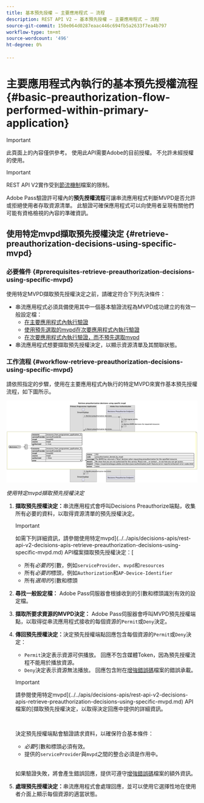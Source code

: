 ```yaml
---
title: 基本預先授權 — 主要應用程式 — 流程
description: REST API V2 — 基本預先授權 — 主要應用程式 — 流程
source-git-commit: 150e064d0287eaac446c694fb5a2633f7ea4b797
workflow-type: tm+mt
source-wordcount: '496'
ht-degree: 0%

---
```



# 主要應用程式內執行的基本預先授權流程 {#basic-preauthorization-flow-performed-within-primary-application}

>[!IMPORTANT]
>
> 此頁面上的內容僅供參考。 使用此API需要Adobe的目前授權。 不允許未經授權的使用。

>[!IMPORTANT]
>
> REST API V2實作受到[節流機制](/help/authentication/throttling-mechanism.md)檔案的限制。

Adobe Pass驗證許可權內的&#x200B;**預先授權流程**&#x200B;可讓串流應用程式判斷MVPD是否允許或拒絕使用者存取資源清單。 此驗證可確保應用程式可以向使用者呈現有關他們可能有資格檢視的內容的準確資訊。

## 使用特定mvpd擷取預先授權決定 {#retrieve-preauthorization-decisions-using-specific-mvpd}

### 必要條件 {#prerequisites-retrieve-preauthorization-decisions-using-specific-mvpd}

使用特定MVPD擷取預先授權決定之前，請確定符合下列先決條件：

* 串流應用程式必須具備使用其中一個基本驗證流程為MVPD成功建立的有效一般設定檔：
   * [在主要應用程式內執行驗證](./rest-api-v2-basic-authentication-primary-application-flow.md)
   * [使用預先選取的mvpd在次要應用程式內執行驗證](./rest-api-v2-basic-authentication-secondary-application-flow.md)
   * [在次要應用程式內執行驗證，而不預先選取mvpd](./rest-api-v2-basic-authentication-secondary-application-flow.md)
* 串流應用程式想要擷取預先授權決定，以顯示資源清單及其關聯狀態。

### 工作流程 {#workflow-retrieve-preauthorization-decisions-using-specific-mvpd}

請依照指定的步驟，使用在主要應用程式內執行的特定MVPD來實作基本預先授權流程，如下圖所示。

![使用特定mvpd擷取預先授權決定](../../../assets/rest-api-v2/flows/basic-access-flows/rest-api-v2-retrieve-preauthorization-decisions-within-primary-application-using-specific-mvpd.png)

*使用特定mvpd擷取預先授權決定*

1. **擷取預先授權決定：**&#x200B;串流應用程式會呼叫Decisions Preauthorize端點，收集所有必要的資料，以取得資源清單的預先授權決定。

   >[!IMPORTANT]
   >
   > 如需下列詳細資訊，請參閱使用特定mvpd](../../apis/decisions-apis/rest-api-v2-decisions-apis-retrieve-preauthorization-decisions-using-specific-mvpd.md) API檔案擷取預先授權決定：[
   >
   > * 所有&#x200B;_必要的_&#x200B;引數，例如`serviceProvider`、`mvpd`和`resources`
   > * 所有&#x200B;_必要的_&#x200B;標頭，例如`Authorization`和`AP-Device-Identifier`
   > * 所有&#x200B;_選用的_&#x200B;引數和標頭

1. **尋找一般設定檔：** Adobe Pass伺服器會根據收到的引數和標頭識別有效的設定檔。

1. **擷取所要求資源的MVPD決定：** Adobe Pass伺服器會呼叫MVPD預先授權端點，以取得從串流應用程式接收的每個資源的`Permit`或`Deny`決定。

1. **傳回預先授權決定：**&#x200B;決定預先授權端點回應包含每個資源的`Permit`或`Deny`決定：
   * `Permit`決定表示資源可供播放。 回應不包含媒體Token，因為預先授權流程不能用於播放資源。
   * `Deny`決定表示資源無法播放。 回應包含附在[增強錯誤碼](../../../enhanced-error-codes.md)檔案的錯誤承載。

   >[!IMPORTANT]
   >
   > 請參閱使用特定mvpd](../../apis/decisions-apis/rest-api-v2-decisions-apis-retrieve-preauthorization-decisions-using-specific-mvpd.md) API檔案的[擷取預先授權決定，以取得決定回應中提供的詳細資訊。
   > 
   > <br/>
   > 
   > 決定預先授權端點會驗證請求資料，以確保符合基本條件：
   >
   > * _必要_&#x200B;引數和標頭必須有效。
   > * 提供的`serviceProvider`與`mvpd`之間的整合必須是作用中。
   >
   > <br/>
   > 
   > 如果驗證失敗，將會產生錯誤回應，提供可遵守[增強錯誤碼](../../../enhanced-error-codes.md)檔案的額外資訊。

1. **處理預先授權決定：**&#x200B;串流應用程式會處理回應，並可以使用它選擇性地在使用者介面上顯示每個資源的適當狀態。
